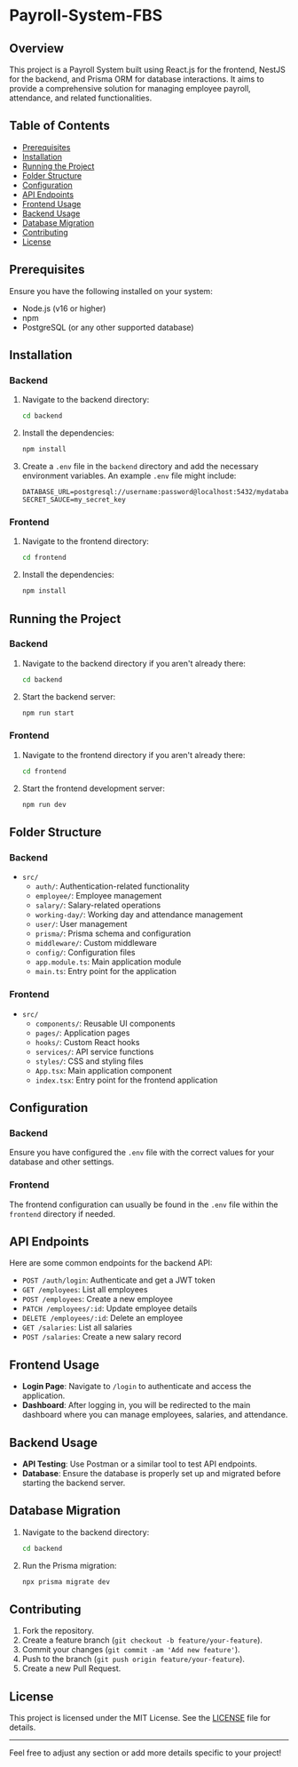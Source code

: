 # Payroll-System-FBS

## Overview

This project is a Payroll System built using React.js for the frontend, NestJS for the backend, and Prisma ORM for database interactions. It aims to provide a comprehensive solution for managing employee payroll, attendance, and related functionalities.

## Table of Contents

- [Prerequisites](#prerequisites)
- [Installation](#installation)
- [Running the Project](#running-the-project)
- [Folder Structure](#folder-structure)
- [Configuration](#configuration)
- [API Endpoints](#api-endpoints)
- [Frontend Usage](#frontend-usage)
- [Backend Usage](#backend-usage)
- [Database Migration](#database-migration)
- [Contributing](#contributing)
- [License](#license)

## Prerequisites

Ensure you have the following installed on your system:

- Node.js (v16 or higher)
- npm
- PostgreSQL (or any other supported database)

## Installation

### Backend

1. Navigate to the backend directory:

   ```bash
   cd backend
   ```

2. Install the dependencies:

   ```bash
   npm install
   ```

3. Create a `.env` file in the `backend` directory and add the necessary environment variables. An example `.env` file might include:

   ```env
   DATABASE_URL=postgresql://username:password@localhost:5432/mydatabase
   SECRET_SAUCE=my_secret_key
   ```

### Frontend

1. Navigate to the frontend directory:

   ```bash
   cd frontend
   ```

2. Install the dependencies:

   ```bash
   npm install
   ```

## Running the Project

### Backend

1. Navigate to the backend directory if you aren't already there:

   ```bash
   cd backend
   ```

2. Start the backend server:

   ```bash
   npm run start
   ```

### Frontend

1. Navigate to the frontend directory if you aren't already there:

   ```bash
   cd frontend
   ```

2. Start the frontend development server:

   ```bash
   npm run dev
   ```

## Folder Structure

### Backend

- `src/`
  - `auth/`: Authentication-related functionality
  - `employee/`: Employee management
  - `salary/`: Salary-related operations
  - `working-day/`: Working day and attendance management
  - `user/`: User management
  - `prisma/`: Prisma schema and configuration
  - `middleware/`: Custom middleware
  - `config/`: Configuration files
  - `app.module.ts`: Main application module
  - `main.ts`: Entry point for the application

### Frontend

- `src/`
  - `components/`: Reusable UI components
  - `pages/`: Application pages
  - `hooks/`: Custom React hooks
  - `services/`: API service functions
  - `styles/`: CSS and styling files
  - `App.tsx`: Main application component
  - `index.tsx`: Entry point for the frontend application

## Configuration

### Backend

Ensure you have configured the `.env` file with the correct values for your database and other settings.

### Frontend

The frontend configuration can usually be found in the `.env` file within the `frontend` directory if needed.

## API Endpoints

Here are some common endpoints for the backend API:

- `POST /auth/login`: Authenticate and get a JWT token
- `GET /employees`: List all employees
- `POST /employees`: Create a new employee
- `PATCH /employees/:id`: Update employee details
- `DELETE /employees/:id`: Delete an employee
- `GET /salaries`: List all salaries
- `POST /salaries`: Create a new salary record

## Frontend Usage

- **Login Page**: Navigate to `/login` to authenticate and access the application.
- **Dashboard**: After logging in, you will be redirected to the main dashboard where you can manage employees, salaries, and attendance.

## Backend Usage

- **API Testing**: Use Postman or a similar tool to test API endpoints.
- **Database**: Ensure the database is properly set up and migrated before starting the backend server.

## Database Migration

1. Navigate to the backend directory:

   ```bash
   cd backend
   ```

2. Run the Prisma migration:

   ```bash
   npx prisma migrate dev
   ```

## Contributing

1. Fork the repository.
2. Create a feature branch (`git checkout -b feature/your-feature`).
3. Commit your changes (`git commit -am 'Add new feature'`).
4. Push to the branch (`git push origin feature/your-feature`).
5. Create a new Pull Request.

## License

This project is licensed under the MIT License. See the [LICENSE](LICENSE) file for details.

---

Feel free to adjust any section or add more details specific to your project!
